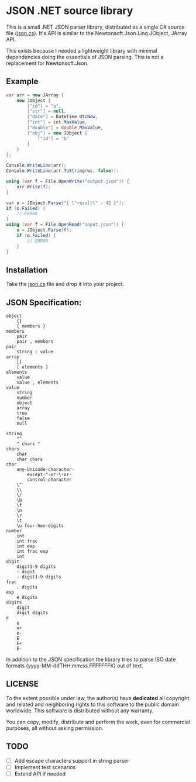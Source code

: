 # JSON .NET source library

This is a small .NET JSON parser library, distributed as a single C# source
file ([json.cs](json.cs)). It's API is similar to the Newtonsoft.Json.Linq
JObject, JArray API.

This exists because I needed a lightweight library with minimal dependencies
doing the essentials of JSON parsing. This is not a replacement for
Newtonsoft.Json.

## Example

```cs
var arr = new JArray {
    new JObject {
        ["id"] = "a",
        ["str"] = null,
        ["date"] = DateTime.UtcNow,
        ["int"] = int.MaxValue,
        ["double"] = double.MaxValue, 
        ["obj"] = new JObject {
            ["id"] = "b"
        }
    }
};

Console.WriteLine(arr);
Console.WriteLine(arr.ToString(ws: false));

using (var f = File.OpenWrite("output.json")) {
    arr.Write(f);
}

var o = JObject.Parse("{ \"result\" : 42 }");
if (o.Failed) {
    // ERROR
}
using (var f = File.OpenRead("input.json")) {
    o = JObject.Parse(f);
    if (o.Failed) {
        // ERROR
    }
}
```

## Installation

Take the [json.cs](json.cs) file and drop it into your project.

## JSON Specification:

```
object
    {}
    { members }
members
    pair
    pair , members
pair
    string : value
array
    []
    [ elements ]
elements
    value 
    value , elements
value
    string
    number
    object
    array
    true
    false
    null

string
    ""
    " chars "
chars
    char
    char chars
char
    any-Unicode-character-
        except-"-or-\-or-
        control-character
    \"
    \\
    \/
    \b
    \f
    \n
    \r
    \t
    \u four-hex-digits
number
    int
    int frac
    int exp
    int frac exp
    int
digit
    digit1-9 digits 
    - digit
    - digit1-9 digits
frac
    . digits
exp
    e digits
digits
    digit
    digit digits
e
    e
    e+
    e-
    E
    E+
    E-
```

In addition to the JSON specification the library tries to parse ISO date formats
(yyyy-MM-ddTHH:mm:ss.FFFFFFFK) out of text.

## LICENSE

To the extent possible under law, the author(s) have **dedicated** all copyright
and related and neighboring rights to this software to the public domain
worldwide. This software is distributed without any warranty.

You can copy, modify, distribute and perform the work, even for commercial
purposes, all without asking permission. 

## TODO

* [ ] Add escape characters support in string parser
* [ ] Implement test scenarios
* [ ] Extend API if needed
